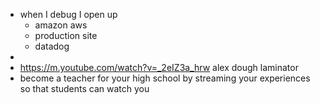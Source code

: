 - when I debug I open up
	- amazon aws
	- production site
	- datadog
-
- https://m.youtube.com/watch?v=_2eIZ3a_hrw alex dough laminator
- become a teacher for your high school by streaming your experiences so that students can watch you